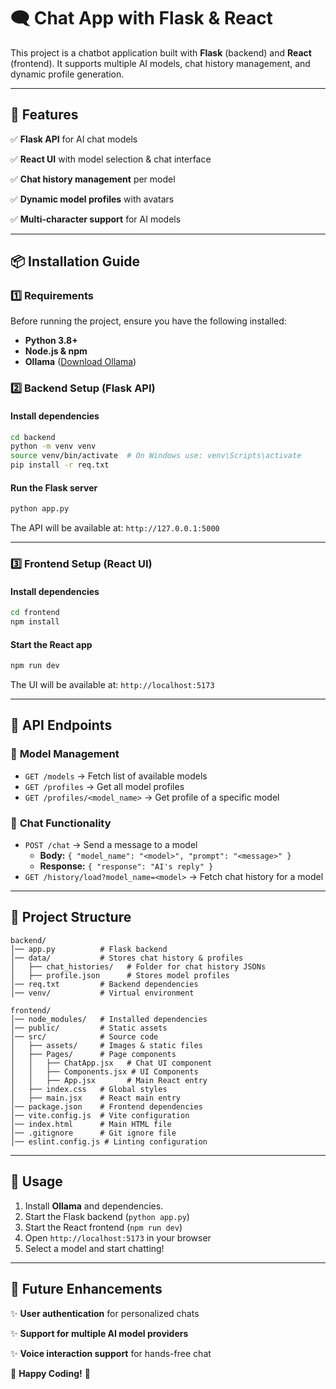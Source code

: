 
# 🗨️ Chat App with Flask & React

This project is a chatbot application built with **Flask** (backend) and **React** (frontend). It supports multiple AI models, chat history management, and dynamic profile generation.

---

## 🚀 Features

✅ **Flask API** for AI chat models

✅ **React UI** with model selection & chat interface

✅ **Chat history management** per model

✅ **Dynamic model profiles** with avatars

✅ **Multi-character support** for AI models

---

## 📦 Installation Guide

### 1️⃣ **Requirements**

Before running the project, ensure you have the following installed:

* **Python 3.8+**
* **Node.js & npm**
* **Ollama** ([Download Ollama](https://ollama.ai/))

### 2️⃣ **Backend Setup (Flask API)**

#### Install dependencies

```sh
cd backend
python -m venv venv
source venv/bin/activate  # On Windows use: venv\Scripts\activate
pip install -r req.txt
```

#### Run the Flask server

```sh
python app.py
```

The API will be available at: `http://127.0.0.1:5000`

---

### 3️⃣ **Frontend Setup (React UI)**

#### Install dependencies

```sh
cd frontend
npm install
```

#### Start the React app

```sh
npm run dev
```

The UI will be available at: `http://localhost:5173`

---

## 🔗 API Endpoints

### 📌 **Model Management**

* `GET /models` → Fetch list of available models
* `GET /profiles` → Get all model profiles
* `GET /profiles/<model_name>` → Get profile of a specific model

### 💬 **Chat Functionality**

* `POST /chat` → Send a message to a model
  * **Body:** `{ "model_name": "<model>", "prompt": "<message>" }`
  * **Response:** `{ "response": "AI's reply" }`
* `GET /history/load?model_name=<model>` → Fetch chat history for a model

---

## 📜 Project Structure

```
backend/
│── app.py          # Flask backend
│── data/           # Stores chat history & profiles
│   ├── chat_histories/   # Folder for chat history JSONs
│   ├── profile.json      # Stores model profiles
│── req.txt         # Backend dependencies
│── venv/           # Virtual environment

frontend/
│── node_modules/   # Installed dependencies
│── public/         # Static assets
│── src/            # Source code
│   ├── assets/     # Images & static files
│   ├── Pages/      # Page components
│   │   ├── ChatApp.jsx   # Chat UI component
│   │   ├── Components.jsx # UI Components
│   │   ├── App.jsx       # Main React entry
│   ├── index.css   # Global styles
│   ├── main.jsx    # React main entry
│── package.json    # Frontend dependencies
│── vite.config.js  # Vite configuration
│── index.html      # Main HTML file
│── .gitignore      # Git ignore file
│── eslint.config.js # Linting configuration
```

---

## 🎯 Usage

1. Install **Ollama** and dependencies.
2. Start the Flask backend (`python app.py`)
3. Start the React frontend (`npm run dev`)
4. Open `http://localhost:5173` in your browser
5. Select a model and start chatting!

---

## 🔮 Future Enhancements

✨ **User authentication** for personalized chats

✨ **Support for multiple AI model providers**

✨ **Voice interaction support** for hands-free chat

🚀 **Happy Coding!** 🎉
